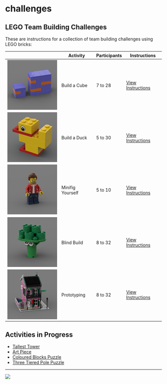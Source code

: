 # challenges

<style>@import url("//readme.codeadam.ca/readme.css");</style>

## LEGO Team Building Challenges

These are instructions for a collection of team building challenges using LEGO bricks:

|                                                                       | Activity         | Participants | Instructions                      |
| --------------------------------------------------------------------- | ---------------- | ------------ | --------------------------------- |
| <img src="/images/cube/cube-thumbnail.png" width="200">               | Build a Cube     | 7 to 28      | [View Instructions](/cube)        |
| <img src="/images/duck/duck-thumbnail.png" width="200">               | Build a Duck     | 5 to 30      | [View Instructions](/duck)        |
| <img src="/images/minifigure/minifigure-thumbnail.png" width="200">   | Minifig Yourself | 5 to 10      | [View Instructions](/minifigure)  |
| <img src="/images/blind/blind-thumbnail.png" width="200">             | Blind Build      | 8 to 32      | [View Instructions](/blind)       |
| <img src="/images/prototyping/prototyping-thumbnail.png" width="200"> | Prototyping      | 8 to 32      | [View Instructions](/prototyping) |

## Activities in Progress

- [Tallest Tower](tower)
- [Art Piece](/art)
- [Coloured Blocks Puzzle](/blocks)
- [Three Tiered Pole Puzzle](/pole)

---

<a href="https://codeadam.ca">
<img src="https://cdn.codeadam.ca/images@1.0.0/codeadam-logo-coloured-horizontal.png" width="100">
</a>
